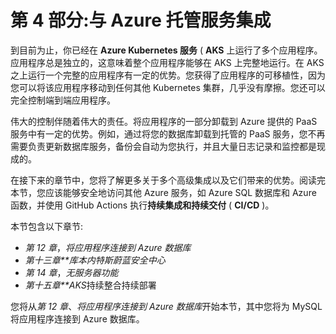 # 第 4 部分:与 Azure 托管服务集成

到目前为止，你已经在 **Azure Kubernetes 服务** ( **AKS** 上运行了多个应用程序。应用程序总是独立的，这意味着整个应用程序能够在 AKS 上完整地运行。在 AKS 之上运行一个完整的应用程序有一定的优势。您获得了应用程序的可移植性，因为您可以将该应用程序移动到任何其他 Kubernetes 集群，几乎没有摩擦。您还可以完全控制端到端应用程序。

伟大的控制伴随着伟大的责任。将应用程序的一部分卸载到 Azure 提供的 PaaS 服务中有一定的优势。例如，通过将您的数据库卸载到托管的 PaaS 服务，您不再需要负责更新数据库服务，备份会自动为您执行，并且大量日志记录和监控都是现成的。

在接下来的章节中，您将了解更多关于多个高级集成以及它们带来的优势。阅读完本节，您应该能够安全地访问其他 Azure 服务，如 Azure SQL 数据库和 Azure 函数，并使用 GitHub Actions 执行**持续集成和持续交付** ( **CI/CD** )。

本节包含以下章节:

*   *第 12 章*，*将应用程序连接到 Azure 数据库*
*   *第十三章**库本内特斯蔚蓝安全中心*
*   *第 14 章*，*无服务器功能*
*   *第十五章**AKS*持续整合持续部署

您将从*第 12 章*、*将应用程序连接到 Azure 数据库*开始本节，其中您将为 MySQL 将应用程序连接到 Azure 数据库。